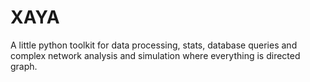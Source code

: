 XAYA
====

A little python toolkit for data processing, stats, database queries and complex network analysis and simulation where everything is directed graph.
